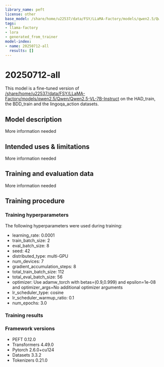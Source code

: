 ```yaml
---
library_name: peft
license: other
base_model: /share/home/u22537/data/FSY/LLaMA-Factory/models/qwen2.5/Qwen/Qwen2.5-VL-7B-Instruct
tags:
- llama-factory
- lora
- generated_from_trainer
model-index:
- name: 20250712-all
  results: []
---
```


<!-- This model card has been generated automatically according to the information the Trainer had access to. You
should probably proofread and complete it, then remove this comment. -->

# 20250712-all

This model is a fine-tuned version of [/share/home/u22537/data/FSY/LLaMA-Factory/models/qwen2.5/Qwen/Qwen2.5-VL-7B-Instruct](https://huggingface.co//share/home/u22537/data/FSY/LLaMA-Factory/models/qwen2.5/Qwen/Qwen2.5-VL-7B-Instruct) on the HAD_train, the BDD_train and the lingoqa_action datasets.

## Model description

More information needed

## Intended uses & limitations

More information needed

## Training and evaluation data

More information needed

## Training procedure

### Training hyperparameters

The following hyperparameters were used during training:
- learning_rate: 0.0001
- train_batch_size: 2
- eval_batch_size: 8
- seed: 42
- distributed_type: multi-GPU
- num_devices: 7
- gradient_accumulation_steps: 8
- total_train_batch_size: 112
- total_eval_batch_size: 56
- optimizer: Use adamw_torch with betas=(0.9,0.999) and epsilon=1e-08 and optimizer_args=No additional optimizer arguments
- lr_scheduler_type: cosine
- lr_scheduler_warmup_ratio: 0.1
- num_epochs: 3.0

### Training results



### Framework versions

- PEFT 0.12.0
- Transformers 4.49.0
- Pytorch 2.6.0+cu124
- Datasets 3.3.2
- Tokenizers 0.21.0